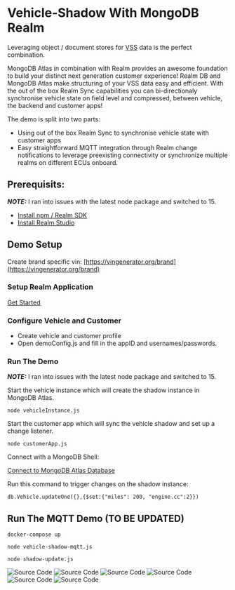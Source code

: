 # Vehicle-Shadow With MongoDB Realm

Leveraging object / document stores for [VSS](https://covesa.github.io/vehicle_signal_specification/introduction/overview/) data is the perfect combination.

MongoDB Atlas in combination with Realm provides an awesome foundation to build your distinct next generation customer experience! Realm DB and MongoDB Atlas make structuring of your VSS data easy and efficient.
With the out of the box Realm Sync capabilities you can bi-directionaly synchronise vehicle state on field level and compressed, between vehicle, the backend and customer apps!

The demo is split into two parts:
- Using out of the box Realm Sync to synchronise vehicle state with customer apps
- Easy straightforward MQTT integration through Realm change notifications to leverage preexisting connectivity or synchronize multiple realms on different ECUs onboard.

## Prerequisits:

**_NOTE:_**  I ran into issues with the latest node package and switched to 15.

* [Install npm / Realm SDK](https://docs.mongodb.com/realm/sdk/node/)
* [Install Realm Studio](https://docs.mongodb.com/realm/studio/)

## Demo Setup

Create brand specific vin: [https://vingenerator.org/brand](https://vingenerator.org/brand)

### Setup Realm Application
[Get Started](https://docs.mongodb.com/realm/sync/get-started/)

### Configure Vehicle and Customer

- Create vehicle and customer profile
- Open demoConfig.js and fill in the appID and usernames/passwords.

### Run The Demo

**_NOTE:_**  I ran into issues with the latest node package and switched to 15.

Start the vehicle instance which will create the shadow instance in MongoDB Atlas.

```node vehicleInstance.js```

Start the customer app which will sync the vehicle shadow and set up a change listener.

```node customerApp.js```

Connect with a MongoDB Shell: 

[Connect to MongoDB Atlas Database](https://docs.atlas.mongodb.com/connect-to-cluster/#use-the-connect-to-your-cluster-dialog-to-connect-to-your-cluster)

Run this command to trigger changes on the shadow instance:

```db.Vehicle.updateOne({},{$set:{"miles": 200, "engine.cc":2}})```


## Run The MQTT Demo (TO BE UPDATED)

```docker-compose up```

```node vehicle-shadow-mqtt.js```

```node shadow-update.js```


![Source Code](/media/0_VisualStudio_SourceCode.png)
![Source Code](/media/1_RealmStudio_Empty.png)
![Source Code](/media/2_Shell_StartApp.png)
![Source Code](/media/3_RealmStudio_CarCreated.png)
![Source Code](/media/4_RealmStudio_CarModified.png)
![Source Code](/media/5_Shell_ChangeModifications.png)
